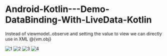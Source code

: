 # Android-Kotlin---Demo-DataBinding-With-LiveData-Kotlin

Instead of viewmodel.<object>.observe and setting the value to view we can directly use in XML @{vm.obj}

![1](https://github.com/VaibhavMojidra/Android-Kotlin---Demo-DataBinding-With-LiveData-Kotlin/blob/master/screenshots/1.png)
![2](https://github.com/VaibhavMojidra/Android-Kotlin---Demo-DataBinding-With-LiveData-Kotlin/blob/master/screenshots/2.png)
![3](https://github.com/VaibhavMojidra/Android-Kotlin---Demo-DataBinding-With-LiveData-Kotlin/blob/master/screenshots/3.png)
![4](https://github.com/VaibhavMojidra/Android-Kotlin---Demo-DataBinding-With-LiveData-Kotlin/blob/master/screenshots/4.png)
